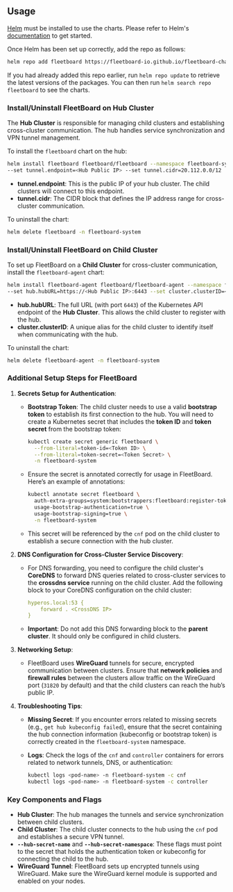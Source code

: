 ## Usage

[Helm](https://helm.sh) must be installed to use the charts. Please refer to Helm's [documentation](https://helm.sh/docs) to get started.

Once Helm has been set up correctly, add the repo as follows:

```bash
helm repo add fleetboard https://fleetboard-io.github.io/fleetboard-charts
```

If you had already added this repo earlier, run `helm repo update` to retrieve the latest versions of the packages. You can then run `helm search repo fleetboard` to see the charts.

### Install/Uninstall FleetBoard on Hub Cluster

The **Hub Cluster** is responsible for managing child clusters and establishing cross-cluster communication. The hub handles service synchronization and VPN tunnel management.

To install the `fleetboard` chart on the hub:

```bash
helm install fleetboard fleetboard/fleetboard --namespace fleetboard-system --create-namespace \
--set tunnel.endpoint=<Hub Public IP> --set tunnel.cidr=20.112.0.0/12
```

- **tunnel.endpoint**: This is the public IP of your hub cluster. The child clusters will connect to this endpoint.
- **tunnel.cidr**: The CIDR block that defines the IP address range for cross-cluster communication.

To uninstall the chart:

```bash
helm delete fleetboard -n fleetboard-system
```

### Install/Uninstall FleetBoard on Child Cluster

To set up FleetBoard on a **Child Cluster** for cross-cluster communication, install the `fleetboard-agent` chart:

```bash
helm install fleetboard-agent fleetboard/fleetboard-agent --namespace fleetboard-system --create-namespace \
--set hub.hubURL=https://<Hub Public IP>:6443 --set cluster.clusterID=<Cluster Alias Name>
```

- **hub.hubURL**: The full URL (with port `6443`) of the Kubernetes API endpoint of the **Hub Cluster**. This allows the child cluster to register with the hub.
- **cluster.clusterID**: A unique alias for the child cluster to identify itself when communicating with the hub.

To uninstall the chart:

```bash
helm delete fleetboard-agent -n fleetboard-system
```

### Additional Setup Steps for FleetBoard

1. **Secrets Setup for Authentication**:
   - **Bootstrap Token**: The child cluster needs to use a valid **bootstrap token** to establish its first connection to the hub. You will need to create a Kubernetes secret that includes the **token ID** and **token secret** from the bootstrap token:
   
     ```bash
     kubectl create secret generic fleetboard \
       --from-literal=token-id=<Token ID> \
       --from-literal=token-secret=<Token Secret> \
       -n fleetboard-system
     ```

   - Ensure the secret is annotated correctly for usage in FleetBoard. Here’s an example of annotations:
   
     ```bash
     kubectl annotate secret fleetboard \
       auth-extra-groups=system:bootstrappers:fleetboard:register-token \
       usage-bootstrap-authentication=true \
       usage-bootstrap-signing=true \
       -n fleetboard-system
     ```

   - This secret will be referenced by the `cnf` pod on the child cluster to establish a secure connection with the hub cluster.

2. **DNS Configuration for Cross-Cluster Service Discovery**:
   - For DNS forwarding, you need to configure the child cluster's **CoreDNS** to forward DNS queries related to cross-cluster services to the **crossdns service** running on the child cluster. Add the following block to your CoreDNS configuration on the child cluster:
   
     ```yaml
     hyperos.local:53 {
         forward . <CrossDNS IP>
     }
     ```

   - **Important**: Do not add this DNS forwarding block to the **parent cluster**. It should only be configured in child clusters.

3. **Networking Setup**:
   - FleetBoard uses **WireGuard** tunnels for secure, encrypted communication between clusters. Ensure that **network policies** and **firewall rules** between the clusters allow traffic on the WireGuard port (`31820` by default) and that the child clusters can reach the hub’s public IP.

4. **Troubleshooting Tips**:
   - **Missing Secret**: If you encounter errors related to missing secrets (e.g., `get hub kubeconfig failed`), ensure that the secret containing the hub connection information (kubeconfig or bootstrap token) is correctly created in the `fleetboard-system` namespace.
   - **Logs**: Check the logs of the `cnf` and `controller` containers for errors related to network tunnels, DNS, or authentication:
   
     ```bash
     kubectl logs <pod-name> -n fleetboard-system -c cnf
     kubectl logs <pod-name> -n fleetboard-system -c controller
     ```

### Key Components and Flags

- **Hub Cluster**: The hub manages the tunnels and service synchronization between child clusters.
- **Child Cluster**: The child cluster connects to the hub using the `cnf` pod and establishes a secure VPN tunnel.
- **`--hub-secret-name`** and **`--hub-secret-namespace`**: These flags must point to the secret that holds the authentication token or kubeconfig for connecting the child to the hub.
- **WireGuard Tunnel**: FleetBoard sets up encrypted tunnels using WireGuard. Make sure the WireGuard kernel module is supported and enabled on your nodes.
